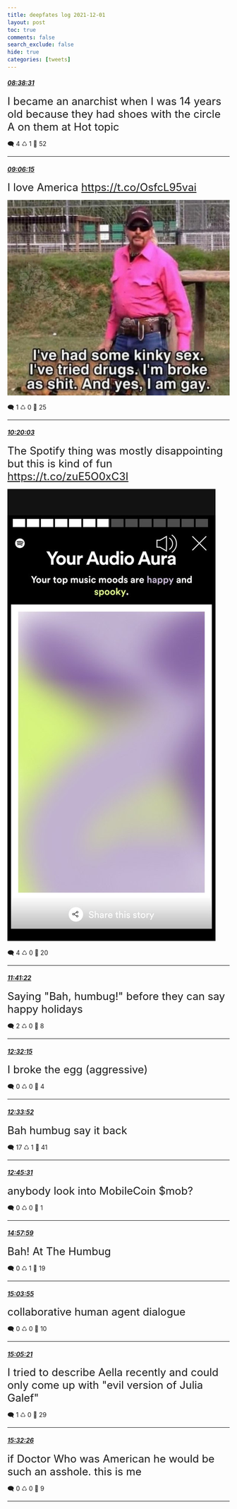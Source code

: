 ```yaml
---
title: deepfates log 2021-12-01
layout: post
toc: true
comments: false
search_exclude: false
hide: true
categories: [tweets]
---
```



#### <a href = "https://twitter.com/deepfates/status/1466069205824905219">*08:38:31*</a>

<font size="5">I became an anarchist when I was 14 years old because they had shoes with the circle A on them at Hot topic</font>



🗨️ 4 ♺ 1 🤍  52   

---
    
#### <a href = "https://twitter.com/deepfates/status/1466076182861037573">*09:06:15*</a>

<font size="5">I love America  https://t.co/OsfcL95vai</font>

![image from twitter](/images/from_twitter/FFiMhOvWUAIWwZW.jpg)


🗨️ 1 ♺ 0 🤍  25   

---
    
#### <a href = "https://twitter.com/deepfates/status/1466094755847286791">*10:20:03*</a>

<font size="5">The Spotify thing was mostly disappointing but this is kind of fun  https://t.co/zuE5O0xC3I</font>

![image from twitter](/images/from_twitter/FFidaTqXoA8vJSa.jpg)


🗨️ 4 ♺ 0 🤍  20   

---
    
#### <a href = "https://twitter.com/deepfates/status/1466115219822837762">*11:41:22*</a>

<font size="5">Saying "Bah, humbug!" before they can say happy holidays</font>



🗨️ 2 ♺ 0 🤍  8   

---
    
#### <a href = "https://twitter.com/deepfates/status/1466128028006760460">*12:32:15*</a>

<font size="5">I broke the egg (aggressive)</font>



🗨️ 0 ♺ 0 🤍  4   

---
    
#### <a href = "https://twitter.com/deepfates/status/1466128433000374274">*12:33:52*</a>

<font size="5">Bah humbug say it back</font>



🗨️ 17 ♺ 1 🤍  41   

---
    
#### <a href = "https://twitter.com/deepfates/status/1466131364361744392">*12:45:31*</a>

<font size="5">anybody look into MobileCoin $mob?</font>



🗨️ 0 ♺ 0 🤍  1   

---
    
#### <a href = "https://twitter.com/deepfates/status/1466164702195576834">*14:57:59*</a>

<font size="5">Bah! At The Humbug</font>



🗨️ 0 ♺ 1 🤍  19   

---
    
#### <a href = "https://twitter.com/deepfates/status/1466166193765568512">*15:03:55*</a>

<font size="5">collaborative human agent dialogue</font>



🗨️ 0 ♺ 0 🤍  10   

---
    
#### <a href = "https://twitter.com/deepfates/status/1466166553892700164">*15:05:21*</a>

<font size="5">I tried to describe Aella recently and could only come up with "evil version of Julia Galef"</font>



🗨️ 1 ♺ 0 🤍  29   

---
    
#### <a href = "https://twitter.com/deepfates/status/1466173372077785090">*15:32:26*</a>

<font size="5">if Doctor Who was American he would be such an asshole. this is me</font>



🗨️ 0 ♺ 0 🤍  9   

---
    
            
